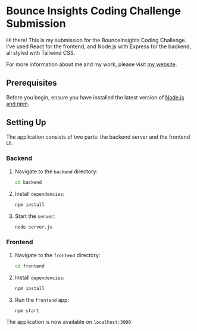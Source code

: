 # Bounce Insights Coding Challenge Submission

Hi there! This is my submission for the BounceInsights Coding Challenge. I've used React for the frontend, and Node.js with Express for the backend, all styled with Tailwind CSS.

For more information about me and my work, please visit [my website](https://tehseinfiroze.com/).

## Prerequisites

Before you begin, ensure you have installed the latest version of [Node.js and npm](https://nodejs.org/).

## Setting Up

The application consists of two parts: the backend server and the frontend UI.

### Backend

1. Navigate to the `backend` directory:
   ```bash
   cd backend
    ```
2. Install `dependencies`:
    ```bash
    npm install
    ```
3. Start the `server`:
    ```bash
    node server.js
    ```

### Frontend

1. Navigate to the `frontend` directory:
   ```bash
   cd frontend
    ```
2. Install `dependencies`:
    ```bash
    npm install
    ```
3. Run the `frontend` app:
    ```bash
    npm start
    ```

The application is now available on `localhost:3000`